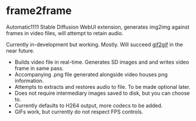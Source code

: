 # frame2frame
Automatic1111 Stable Diffusion WebUI extension, generates img2img against frames in video files, will attempt to retain audio.

Currently in-development but working. Mostly. Will succeed [gif2gif](https://github.com/LonicaMewinsky/gif2gif) in the near future.

- Builds video file in real-time. Generates SD images and and writes video frame in same pass.
- Accompanying .png file generated alongside video houses png information.
- Attempts to extracts and restores audio to file. To be made optional later.
- Does not require intermediary images saved to disk, but you can choose to.
- Currently defaults to H264 output, more codecs to be added.
- GIFs work, but currently do not respect FPS controls.
